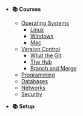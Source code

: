 - **📚 Courses**
    - [Operating Systems](/courses/os/_home.md)
        - [Linux](/courses/devops/_home.md)
        - [Windows](/courses/devops/_home.md)
        - [Mac](/courses/devops/_home.md)
    - [Version Control](/courses/version-control/_home.md)
        - [What the Git](/courses/version-control/material/_what-the-git.md)
        - [The Hub](/courses/devops/_home.md)
        - [Branch and Merge](/courses/devops/_home.md)
    - [Programming](/courses/programming/_home.md)
    - [Databases](/courses/databases/_home.md)
    - [Networks](/courses/networks/_home.md)
    - [Security](/courses/security/_home.md)
    
- **📚 Setup**
